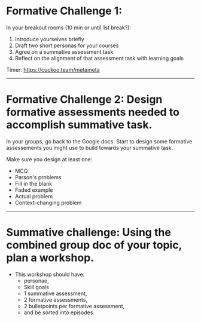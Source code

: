 # Formative Challenge 1:

In your breakout rooms (10 min or until 1st break?):
1. Introduce yourselves briefly
2. Draft two short personas for your courses
3. Agree on a summative assessment task
4. Reflect on the alignment of that assessment task with learning goals

Timer: https://cuckoo.team/metameta

---

# Formative Challenge 2: Design formative assessments needed to accomplish summative task.

In your groups, go back to the Google docs. Start to design some formative assessements you might use to build towards your summative task.

Make sure you design at least one:

- MCQ
- Parson's problems
- Fill in the blank
- Faded example
- Actual problem
- Context-changing problem


---

# Summative challenge: Using the combined group doc of your topic, plan a workshop.

* This workshop should have:
  * personae, 
  * Skill goals
  * 1 summative assessment, 
  * 2 formative assessments, 
  * 2 bulletpoints per formative assessment, 
  * and be sorted into episodes. 